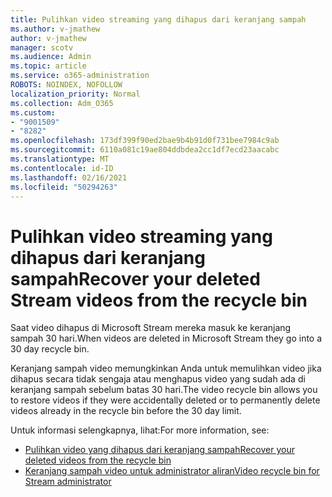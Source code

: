 ```yaml
---
title: Pulihkan video streaming yang dihapus dari keranjang sampah
ms.author: v-jmathew
author: v-jmathew
manager: scotv
ms.audience: Admin
ms.topic: article
ms.service: o365-administration
ROBOTS: NOINDEX, NOFOLLOW
localization_priority: Normal
ms.collection: Adm_O365
ms.custom:
- "9001509"
- "8282"
ms.openlocfilehash: 173df399f90ed2bae9b4b91d0f731bee7984c9ab
ms.sourcegitcommit: 6110a081c19ae804ddbdea2cc1df7ecd23aacabc
ms.translationtype: MT
ms.contentlocale: id-ID
ms.lasthandoff: 02/16/2021
ms.locfileid: "50294263"
---
```

# <a name="recover-your-deleted-stream-videos-from-the-recycle-bin"></a><span data-ttu-id="b1dc5-102">Pulihkan video streaming yang dihapus dari keranjang sampah</span><span class="sxs-lookup"><span data-stu-id="b1dc5-102">Recover your deleted Stream videos from the recycle bin</span></span>

<span data-ttu-id="b1dc5-103">Saat video dihapus di Microsoft Stream mereka masuk ke keranjang sampah 30 hari.</span><span class="sxs-lookup"><span data-stu-id="b1dc5-103">When videos are deleted in Microsoft Stream they go into a 30 day recycle bin.</span></span>

<span data-ttu-id="b1dc5-104">Keranjang sampah video memungkinkan Anda untuk memulihkan video jika dihapus secara tidak sengaja atau menghapus video yang sudah ada di keranjang sampah sebelum batas 30 hari.</span><span class="sxs-lookup"><span data-stu-id="b1dc5-104">The video recycle bin allows you to restore videos if they were accidentally deleted or to permanently delete videos already in the recycle bin before the 30 day limit.</span></span>

<span data-ttu-id="b1dc5-105">Untuk informasi selengkapnya, lihat:</span><span class="sxs-lookup"><span data-stu-id="b1dc5-105">For more information, see:</span></span>

- [<span data-ttu-id="b1dc5-106">Pulihkan video yang dihapus dari keranjang sampah</span><span class="sxs-lookup"><span data-stu-id="b1dc5-106">Recover your deleted videos from the recycle bin</span></span>](https://docs.microsoft.com/stream/portal-my-recycle-bin)
- [<span data-ttu-id="b1dc5-107">Keranjang sampah video untuk administrator aliran</span><span class="sxs-lookup"><span data-stu-id="b1dc5-107">Video recycle bin for Stream administrator</span></span>](https://docs.microsoft.com/stream/admin-recycle-bin)
